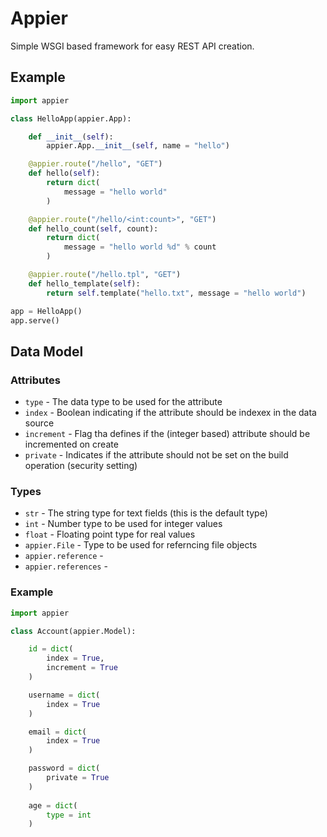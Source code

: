 # Appier

Simple WSGI based framework for easy REST API creation.

## Example

```python
import appier

class HelloApp(appier.App):

    def __init__(self):
        appier.App.__init__(self, name = "hello")

    @appier.route("/hello", "GET")
    def hello(self):
        return dict(
            message = "hello world"
        )

    @appier.route("/hello/<int:count>", "GET")    
    def hello_count(self, count):
        return dict(
            message = "hello world %d" % count
        )

    @appier.route("/hello.tpl", "GET")
    def hello_template(self):
        return self.template("hello.txt", message = "hello world")

app = HelloApp()
app.serve()
```

## Data Model

### Attributes

* `type` - The data type to be used for the attribute
* `index` - Boolean indicating if the attribute should be indexex in the data source
* `increment` - Flag tha defines if the (integer based) attribute should be incremented on create
* `private` - Indicates if the attribute should not be set on the build operation (security setting)

### Types

* `str` - The string type for text fields (this is the default type)
* `int` - Number type to be used for integer values
* `float` - Floating point type for real values
* `appier.File` - Type to be used for referncing file objects
* `appier.reference` -
* `appier.references` -

### Example

```python
import appier

class Account(appier.Model):

    id = dict(
        index = True,
        increment = True
    )

    username = dict(
        index = True
    )

    email = dict(
        index = True
    )

    password = dict(
        private = True
    )
    
    age = dict(
        type = int
    )
```
